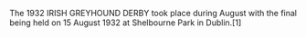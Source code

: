 The 1932 IRISH GREYHOUND DERBY took place during August with the final being held on 15 August 1932 at Shelbourne Park in Dublin.[1]
